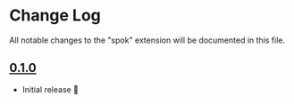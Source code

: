 # Change Log

All notable changes to the "spok" extension will be documented in this file.

## [0.1.0]

- Initial release 🎉

[0.1.0]: https://github.com/FollowTheProcess/vscode-spok/releases/tag/v0.1.0
